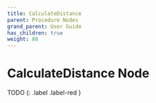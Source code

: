 ```yaml
---
title: CalculateDistance
parent: Procedure Nodes
grand_parent: User Guide
has_children: true
weight: 80
---
```

# CalculateDistance Node

TODO
{: .label .label-red }
